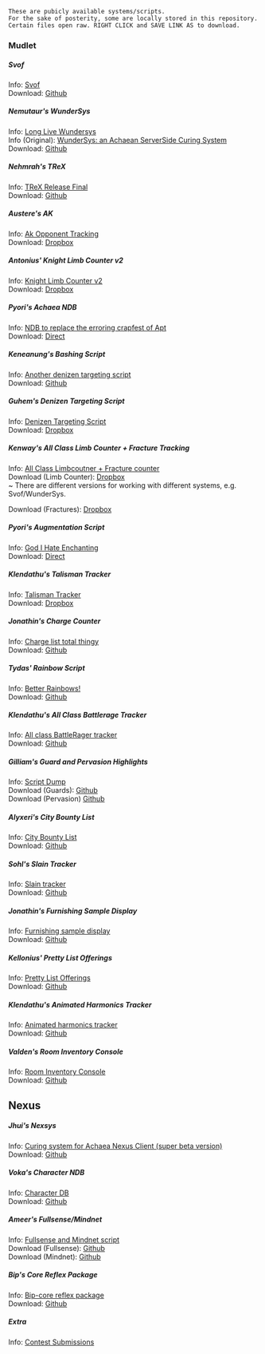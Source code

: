     These are pubicly available systems/scripts.
    For the sake of posterity, some are locally stored in this repository.
    Certain files open raw. RIGHT CLICK and SAVE LINK AS to download.

### Mudlet
  
##### Svof
   Info: [Svof](https://forums.achaea.com/discussion/3976)  
   Download: [Github](https://github.com/svof/svof/archive/in-client-svof.zip)  

##### Nemutaur's WunderSys
   Info: [Long Live Wundersys](https://forums.achaea.com/discussion/4930)  
   Info (Original): [WunderSys: an Achaean ServerSide Curing System](https://forums.achaea.com/discussion/2249)  
   Download: [Github](https://github.com/tynil/WunderSys/releases)  

##### Nehmrah's TReX
   Info: [TReX Release Final](https://forums.achaea.com/discussion/5648)  
   Download: [Github](https://github.com/shanesrasmussen/TReX-/releases)  

##### Austere's AK
   Info: [Ak Opponent Tracking](https://forums.achaea.com/discussion/3314)  
   Download: [Dropbox](https://www.dropbox.com/sh/m6dnd61o8ncc5oe/AAAmY0FPLzuIDaYKDH0WVHsEa?dl=0)  
   
#####  Antonius' Knight Limb Counter v2
   Info: [Knight Limb Counter v2](https://forums.achaea.com/discussion/4480)  
   Download: [Dropbox](https://www.dropbox.com/s/ozo2z11kopf8xqv/Antonius%20Targetting.mpackage.zip?dl=0)  

#####  Pyori's Achaea NDB
   Info: [NDB to replace the erroring crapfest of Apt](https://forums.achaea.com/discussion/6856)  
   Download: [Direct](https://us.v-cdn.net/5019940/uploads/editor/c7/rkqx0er5pvjp.zip)  

#####  Keneanung's Bashing Script
   Info: [Another denizen targeting script](https://forums.achaea.com/discussion/1533)  
   Download: [Github](http://achaeabashingscript.github.io/Bashing/)  

#####  Guhem's Denizen Targeting Script
   Info: [Denizen Targeting Script](https://forums.achaea.com/discussion/1501)  
   Download: [Dropbox](http://dl.dropboxusercontent.com/s/zga0ik6rg8cv7uw/Huntingv0.6.xml?dl=1)  

##### Kenway's All Class Limb Counter + Fracture Tracking
   Info: [All Class Limbcoutner + Fracture counter](https://forums.achaea.com/discussion/3114)  
   Download (Limb Counter): [Dropbox](https://www.dropbox.com/s/4mm3lsw5edbfhrf/KSLC%203-29-17.zip?dl=0)  
   ~ There are different versions for working with different systems, e.g. Svof/WunderSys.
      
   Download (Fractures): [Dropbox](https://www.dropbox.com/s/x2qkze4k4i9dl7q/Aff%20Relapsing.zip?dl=0)  

##### Pyori's Augmentation Script
   Info: [God I Hate Enchanting](https://forums.achaea.com/discussion/6764)  
   Download: [Direct](https://raw.githubusercontent.com/VinzentObuun/TTG/master/archive/AC.xml)

##### Klendathu's Talisman Tracker
   Info: [Talisman Tracker](https://forums.achaea.com/discussion/2855)  
   Download: [Dropbox](https://raw.githubusercontent.com/VinzentObuun/TTG/master/archive/talitracker.xml)  

##### Jonathin's Charge Counter
   Info: [Charge list total thingy](https://forums.achaea.com/discussion/6151)  
   Download: [Github](https://raw.githubusercontent.com/VinzentObuun/TTG/master/archive/chargeList.xml)  

##### Tydas' Rainbow Script
   Info: [Better Rainbows!](https://forums.achaea.com/discussion/5323)  
   Download: [Github](https://raw.githubusercontent.com/VinzentObuun/TTG/master/archive/Better_Rainbow_Script.txt)  

##### Klendathu's All Class Battlerage Tracker
   Info: [All class BattleRager tracker](https://forums.achaea.com/discussion/3691)  
   Download: [Github](https://raw.githubusercontent.com/VinzentObuun/TTG/master/archive/BattleRage_GUI.xml)  

##### Gilliam's Guard and Pervasion Highlights
   Info: [Script Dump](https://forums.achaea.com/discussion/6266)  
   Download (Guards): [Github](https://raw.githubusercontent.com/VinzentObuun/TTG/master/archive/Guards.xml)  
   Download (Pervasion) [Github](https://raw.githubusercontent.com/VinzentObuun/TTG/master/archive/Pervasion.xml)  
   
##### Alyxeri's City Bounty List
   Info: [City Bounty List](https://forums.achaea.com/discussion/5960)  
   Download: [Github](https://raw.githubusercontent.com/VinzentObuun/TTG/master/archive/City_Bounty_List_v2.xml)  
   
##### Sohl's Slain Tracker
   Info: [Slain tracker](https://forums.achaea.com/discussion/5913)  
   Download: [Github](https://raw.githubusercontent.com/VinzentObuun/TTG/master/archive/slain_vs2.xml)  
   
##### Jonathin's Furnishing Sample Display
   Info: [Furnishing sample display](https://forums.achaea.com/discussion/5661)  
   Download: [Github](https://raw.githubusercontent.com/VinzentObuun/TTG/master/archive/furnishing_sample_display_2.0.xml)  
   
##### Kellonius' Pretty List Offerings
   Info: [Pretty List Offerings](https://forums.achaea.com/discussion/5246)  
   Download: [Github](https://raw.githubusercontent.com/VinzentObuun/TTG/master/archive/listofferingsV2.xml)  
    
##### Klendathu's Animated Harmonics Tracker
   Info: [Animated harmonics tracker](https://forums.achaea.com/discussion/2941)  
   Download: [Github](https://raw.githubusercontent.com/VinzentObuun/TTG/master/archive/bard_animated_harmonic_tracker.xml)  
    
##### Valden's Room Inventory Console
   Info: [Room Inventory Console](https://forums.achaea.com/discussion/839)  
   Download: [Github](https://raw.githubusercontent.com/VinzentObuun/TTG/master/archive/ValdensRoomInventory.xml)  

## Nexus

##### Jhui's Nexsys
   Info: [Curing system for Achaea Nexus Client (super beta version)](https://forums.achaea.com/discussion/5020)  
   Download: [Github](https://raw.githubusercontent.com/VinzentObuun/TTG/master/archive/Nexsys.zip)  

##### Voka's Character NDB
   Info: [Character DB](https://forums.achaea.com/discussion/6527)  
   Download: [Github](https://raw.githubusercontent.com/VinzentObuun/TTG/master/archive/Character_DB.nxs)  

##### Ameer's Fullsense/Mindnet
   Info: [Fullsense and Mindnet script](https://forums.achaea.com/discussion/6205)  
   Download (Fullsense): [Github](https://raw.githubusercontent.com/VinzentObuun/TTG/master/archive/Reflex_Package_Fullsense_2018-1-30.nxs)  
   Download (Mindnet): [Github](https://raw.githubusercontent.com/VinzentObuun/TTG/master/archive/Reflex_Package_Mindnet_2018-1-30.nxs)  

##### Bip's Core Reflex Package
   Info: [Bip-core reflex package](https://forums.achaea.com/discussion/5004)  
   Download: [Github](https://raw.githubusercontent.com/VinzentObuun/TTG/master/archive/Reflex_Package_Bip-core_2016-8-28.nxs)  

##### Extra
   Info: [Contest Submissions](https://forums.achaea.com/discussion/6062)
